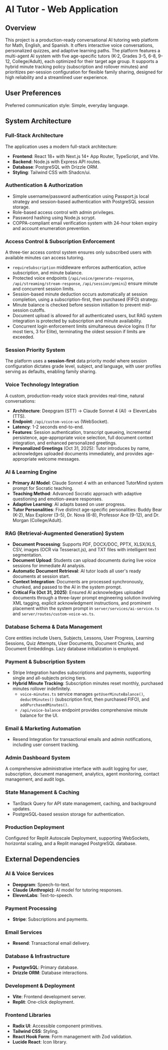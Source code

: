 # AI Tutor - Web Application

## Overview
This project is a production-ready conversational AI tutoring web platform for Math, English, and Spanish. It offers interactive voice conversations, personalized quizzes, and adaptive learning paths. The platform features a multi-agent AI system with five age-specific tutors (K-2, Grades 3-5, 6-8, 9-12, College/Adult), each optimized for their target age group. It supports a hybrid minute tracking policy (subscription and rollover minutes) and prioritizes per-session configuration for flexible family sharing, designed for high reliability and a streamlined user experience.

## User Preferences
Preferred communication style: Simple, everyday language.

## System Architecture

### Full-Stack Architecture
The application uses a modern full-stack architecture:
-   **Frontend**: React 18+ with Next.js 14+ App Router, TypeScript, and Vite.
-   **Backend**: Node.js with Express API routes.
-   **Database**: PostgreSQL with Drizzle ORM.
-   **Styling**: Tailwind CSS with Shadcn/ui.

### Authentication & Authorization
-   Simple username/password authentication using Passport.js local strategy and session-based authentication with PostgreSQL session storage.
-   Role-based access control with admin privileges.
-   Password hashing using Node.js scrypt.
-   COPPA-compliant email verification system with 24-hour token expiry and account enumeration prevention.

### Access Control & Subscription Enforcement
A three-tier access control system ensures only subscribed users with available minutes can access tutoring.
-   `requireSubscription` middleware enforces authentication, active subscription, and minute balance.
-   Protected voice endpoints (`/api/voice/generate-response`, `/api/streaming/stream-response`, `/api/session/gemini`) ensure minute and concurrent session limits.
-   Session-based minute deduction occurs automatically at session completion, using a subscription-first, then purchased (FIFO) strategy.
-   Minute balance is checked before session initiation to prevent mid-session cutoffs.
-   Document upload is allowed for all authenticated users, but RAG system integration is protected by subscription and minute availability.
-   Concurrent login enforcement limits simultaneous device logins (1 for most tiers, 3 for Elite), terminating the oldest session if limits are exceeded.

### Session Priority System
The platform uses a **session-first** data priority model where session configuration dictates grade level, subject, and language, with user profiles serving as defaults, enabling family sharing.

### Voice Technology Integration
A custom, production-ready voice stack provides real-time, natural conversations:
-   **Architecture**: Deepgram (STT) → Claude Sonnet 4 (AI) → ElevenLabs (TTS).
-   **Endpoint**: `/api/custom-voice-ws` (WebSocket).
-   **Latency**: 1-2 seconds end-to-end.
-   **Features**: Session authentication, transcript queueing, incremental persistence, age-appropriate voice selection, full document context integration, and enhanced personalized greetings.
-   **Personalized Greetings** (Oct 31, 2025): Tutor introduces by name, acknowledges uploaded documents immediately, and provides age-appropriate welcome messages.

### AI & Learning Engine
-   **Primary AI Model**: Claude Sonnet 4 with an enhanced TutorMind system prompt for Socratic teaching.
-   **Teaching Method**: Advanced Socratic approach with adaptive questioning and emotion-aware responses.
-   **Adaptive Learning**: AI adapts based on user progress.
-   **Tutor Personalities**: Five distinct age-specific personalities: Buddy Bear (K-2), Max Explorer (3-5), Dr. Nova (6-8), Professor Ace (9-12), and Dr. Morgan (College/Adult).

### RAG (Retrieval-Augmented Generation) System
-   **Document Processing**: Supports PDF, DOCX/DOC, PPTX, XLSX/XLS, CSV, images (OCR via Tesseract.js), and TXT files with intelligent text segmentation.
-   **Document Upload**: Students can upload documents during live voice sessions for immediate AI analysis.
-   **Automatic Document Retrieval**: AI tutor loads all user's ready documents at session start.
-   **Context Integration**: Documents are processed synchronously, chunked, and passed to the AI in the system prompt.
-   **Critical Fix (Oct 31, 2025)**: Ensured AI acknowledges uploaded documents through a three-layer prompt engineering solution involving XML tagging, explicit acknowledgment instructions, and prominent placement within the system prompt in `server/services/ai-service.ts` and `server/routes/custom-voice-ws.ts`.

### Database Schema & Data Management
Core entities include Users, Subjects, Lessons, User Progress, Learning Sessions, Quiz Attempts, User Documents, Document Chunks, and Document Embeddings. Lazy database initialization is employed.

### Payment & Subscription System
-   Stripe Integration handles subscriptions and payments, supporting single and all-subjects pricing tiers.
-   **Hybrid Minute Tracking**: Subscription minutes reset monthly, purchased minutes rollover indefinitely.
    -   `voice-minutes.ts` service manages `getUserMinuteBalance()`, `deductMinutes()` (subscription first, then purchased FIFO), and `addPurchasedMinutes()`.
    -   `/api/voice-balance` endpoint provides comprehensive minute balance for the UI.

### Email & Marketing Automation
-   Resend Integration for transactional emails and admin notifications, including user consent tracking.

### Admin Dashboard System
A comprehensive administrative interface with audit logging for user, subscription, document management, analytics, agent monitoring, contact management, and audit logs.

### State Management & Caching
-   TanStack Query for API state management, caching, and background updates.
-   PostgreSQL-based session storage for authentication.

### Production Deployment
Configured for Replit Autoscale Deployment, supporting WebSockets, horizontal scaling, and a Replit managed PostgreSQL database.

## External Dependencies

### AI & Voice Services
-   **Deepgram**: Speech-to-text.
-   **Claude (Anthropic)**: AI model for tutoring responses.
-   **ElevenLabs**: Text-to-speech.

### Payment Processing
-   **Stripe**: Subscriptions and payments.

### Email Services
-   **Resend**: Transactional email delivery.

### Database & Infrastructure
-   **PostgreSQL**: Primary database.
-   **Drizzle ORM**: Database interactions.

### Development & Deployment
-   **Vite**: Frontend development server.
-   **Replit**: One-click deployment.

### Frontend Libraries
-   **Radix UI**: Accessible component primitives.
-   **Tailwind CSS**: Styling.
-   **React Hook Form**: Form management with Zod validation.
-   **Lucide React**: Icon library.